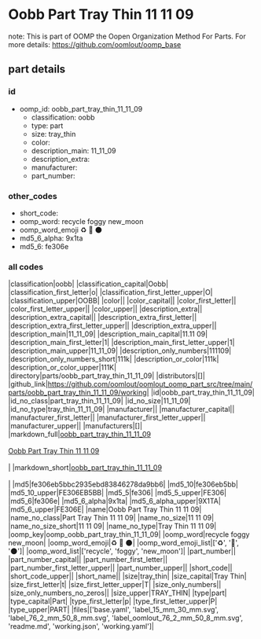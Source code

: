 # Oobb Part Tray Thin 11 11 09  

note: This is part of OOMP the Oopen Organization Method For Parts. For more details: https://github.com/oomlout/oomp_base

##  part details





### id
* oomp_id: oobb_part_tray_thin_11_11_09
  * classification: oobb
  * type: part
  * size: tray_thin
  * color: 
  * description_main: 11_11_09
  * description_extra: 
  * manufacturer: 
  * part_number: 

### other_codes
* short_code: 
* oomp_word: recycle foggy new_moon
* oomp_word_emoji :recycle: :foggy: :new_moon:
* md5_6_alpha: 9x1ta
* md5_6: fe306e

### all codes 
|classification|oobb|
|classification_capital|Oobb|
|classification_first_letter|o|
|classification_first_letter_upper|O|
|classification_upper|OOBB|
|color||
|color_capital||
|color_first_letter||
|color_first_letter_upper||
|color_upper||
|description_extra||
|description_extra_capital||
|description_extra_first_letter||
|description_extra_first_letter_upper||
|description_extra_upper||
|description_main|11_11_09|
|description_main_capital|11.11 09|
|description_main_first_letter|1|
|description_main_first_letter_upper|1|
|description_main_upper|11_11_09|
|description_only_numbers|111109|
|description_only_numbers_short|111k|
|description_or_color|111k|
|description_or_color_upper|111K|
|directory|parts/oobb_part_tray_thin_11_11_09|
|distributors|[]|
|github_link|https://github.com/oomlout/oomlout_oomp_part_src/tree/main/parts/oobb_part_tray_thin_11_11_09/working|
|id|oobb_part_tray_thin_11_11_09|
|id_no_class|part_tray_thin_11_11_09|
|id_no_size|11_11_09|
|id_no_type|tray_thin_11_11_09|
|manufacturer||
|manufacturer_capital||
|manufacturer_first_letter||
|manufacturer_first_letter_upper||
|manufacturer_upper||
|manufacturers|[]|
|markdown_full|[oobb_part_tray_thin_11_11_09](https://github.com/oomlout/oomlout_oomp_part_src/tree/main/parts/oobb_part_tray_thin_11_11_09/working)<br>[](https://github.com/oomlout/oomlout_oomp_part_src/tree/main/parts/oobb_part_tray_thin_11_11_09/working)<br>[Oobb Part Tray Thin 11 11 09](https://github.com/oomlout/oomlout_oomp_part_src/tree/main/parts/oobb_part_tray_thin_11_11_09/working)<br><br>|
|markdown_short|[oobb_part_tray_thin_11_11_09](https://github.com/oomlout/oomlout_oomp_part_src/tree/main/parts/oobb_part_tray_thin_11_11_09/working)<br><br>|
|md5|fe306eb5bbc2935ebd83846278da9bb6|
|md5_10|fe306eb5bb|
|md5_10_upper|FE306EB5BB|
|md5_5|fe306|
|md5_5_upper|FE306|
|md5_6|fe306e|
|md5_6_alpha|9x1ta|
|md5_6_alpha_upper|9X1TA|
|md5_6_upper|FE306E|
|name|Oobb Part Tray Thin 11 11 09|
|name_no_class|Part Tray Thin 11 11 09|
|name_no_size|11 11 09|
|name_no_size_short|11 11 09|
|name_no_type|Tray Thin 11 11 09|
|oomp_key|oomp_oobb_part_tray_thin_11_11_09|
|oomp_word|recycle foggy new_moon|
|oomp_word_emoji|:recycle: :foggy: :new_moon:|
|oomp_word_emoji_list|[':recycle:', ':foggy:', ':new_moon:']|
|oomp_word_list|['recycle', 'foggy', 'new_moon']|
|part_number||
|part_number_capital||
|part_number_first_letter||
|part_number_first_letter_upper||
|part_number_upper||
|short_code||
|short_code_upper||
|short_name||
|size|tray_thin|
|size_capital|Tray Thin|
|size_first_letter|t|
|size_first_letter_upper|T|
|size_only_numbers||
|size_only_numbers_no_zeros||
|size_upper|TRAY_THIN|
|type|part|
|type_capital|Part|
|type_first_letter|p|
|type_first_letter_upper|P|
|type_upper|PART|
|files|['base.yaml', 'label_15_mm_30_mm.svg', 'label_76_2_mm_50_8_mm.svg', 'label_oomlout_76_2_mm_50_8_mm.svg', 'readme.md', 'working.json', 'working.yaml']|
